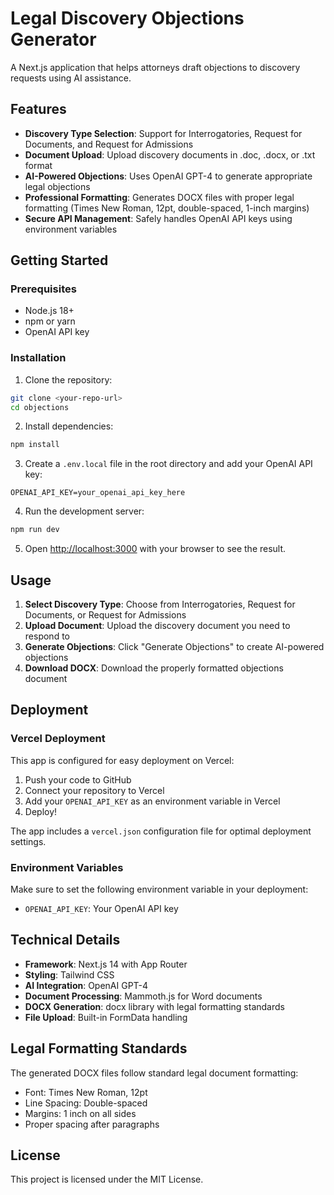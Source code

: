 # Legal Discovery Objections Generator

A Next.js application that helps attorneys draft objections to discovery requests using AI assistance.

## Features

- **Discovery Type Selection**: Support for Interrogatories, Request for Documents, and Request for Admissions
- **Document Upload**: Upload discovery documents in .doc, .docx, or .txt format
- **AI-Powered Objections**: Uses OpenAI GPT-4 to generate appropriate legal objections
- **Professional Formatting**: Generates DOCX files with proper legal formatting (Times New Roman, 12pt, double-spaced, 1-inch margins)
- **Secure API Management**: Safely handles OpenAI API keys using environment variables

## Getting Started

### Prerequisites

- Node.js 18+ 
- npm or yarn
- OpenAI API key

### Installation

1. Clone the repository:
```bash
git clone <your-repo-url>
cd objections
```

2. Install dependencies:
```bash
npm install
```

3. Create a `.env.local` file in the root directory and add your OpenAI API key:
```
OPENAI_API_KEY=your_openai_api_key_here
```

4. Run the development server:
```bash
npm run dev
```

5. Open [http://localhost:3000](http://localhost:3000) with your browser to see the result.

## Usage

1. **Select Discovery Type**: Choose from Interrogatories, Request for Documents, or Request for Admissions
2. **Upload Document**: Upload the discovery document you need to respond to
3. **Generate Objections**: Click "Generate Objections" to create AI-powered objections
4. **Download DOCX**: Download the properly formatted objections document

## Deployment

### Vercel Deployment

This app is configured for easy deployment on Vercel:

1. Push your code to GitHub
2. Connect your repository to Vercel
3. Add your `OPENAI_API_KEY` as an environment variable in Vercel
4. Deploy!

The app includes a `vercel.json` configuration file for optimal deployment settings.

### Environment Variables

Make sure to set the following environment variable in your deployment:

- `OPENAI_API_KEY`: Your OpenAI API key

## Technical Details

- **Framework**: Next.js 14 with App Router
- **Styling**: Tailwind CSS
- **AI Integration**: OpenAI GPT-4
- **Document Processing**: Mammoth.js for Word documents
- **DOCX Generation**: docx library with legal formatting standards
- **File Upload**: Built-in FormData handling

## Legal Formatting Standards

The generated DOCX files follow standard legal document formatting:
- Font: Times New Roman, 12pt
- Line Spacing: Double-spaced
- Margins: 1 inch on all sides
- Proper spacing after paragraphs

## License

This project is licensed under the MIT License.